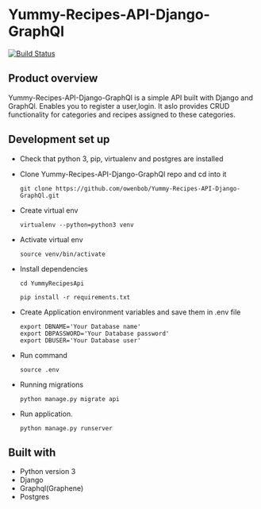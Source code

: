 # Yummy-Recipes-API-Django-GraphQl

[![Build Status](https://travis-ci.org/owenbob/Yummy-Recipes-API-Django-GraphQl.svg?branch=master)](https://travis-ci.org/owenbob/Yummy-Recipes-API-Django-GraphQl)

## Product overview 
 Yummy-Recipes-API-Django-GraphQl is a simple  API built with  Django and GraphQl.  Enables you to register a user,login. It aslo provides CRUD functionality for categories and recipes assigned to these categories. 

## Development set up
- Check that python 3, pip, virtualenv and postgres are installed

- Clone  Yummy-Recipes-API-Django-GraphQl  repo and cd into it
    ```
    git clone https://github.com/owenbob/Yummy-Recipes-API-Django-GraphQl.git
    ```
- Create virtual env
    ```
    virtualenv --python=python3 venv
    ```
- Activate virtual env
    ```
    source venv/bin/activate
    ```
- Install dependencies
    ```
    cd YummyRecipesApi
    ```
    ```
    pip install -r requirements.txt
    ```
- Create Application environment variables and save them in .env file
    ```
    export DBNAME='Your Database name'
    export DBPASSWORD='Your Database password'
    export DBUSER='Your Database user'
    ```
- Run command
    ```
    source .env
    ```
- Running migrations

     ```
     python manage.py migrate api
    ```
- Run application.
    ```
    python manage.py runserver
    ```

## Built with 
- Python version  3
- Django
- Graphql(Graphene)
- Postgres






